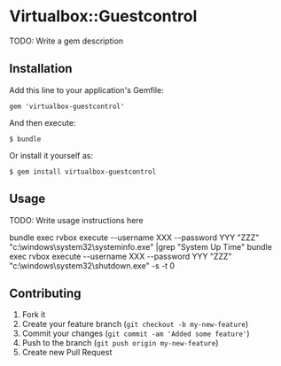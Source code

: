 # Virtualbox::Guestcontrol

TODO: Write a gem description

## Installation

Add this line to your application's Gemfile:

    gem 'virtualbox-guestcontrol'

And then execute:

    $ bundle

Or install it yourself as:

    $ gem install virtualbox-guestcontrol

## Usage

TODO: Write usage instructions here

bundle exec rvbox execute --username XXX --password YYY "ZZZ" "c:\\windows\system32\\systeminfo.exe" |grep "System Up Time"
bundle exec rvbox execute --username XXX --password YYY "ZZZ" "c:\\windows\system32\\shutdown.exe"  -s -t 0

## Contributing

1. Fork it
2. Create your feature branch (`git checkout -b my-new-feature`)
3. Commit your changes (`git commit -am 'Added some feature'`)
4. Push to the branch (`git push origin my-new-feature`)
5. Create new Pull Request
